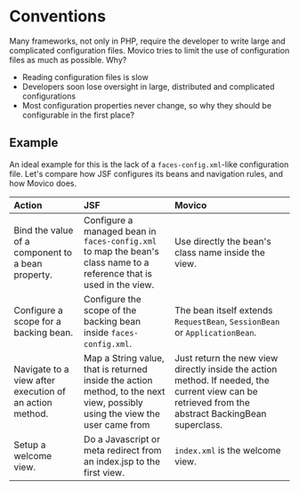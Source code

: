 # Conventions #

Many frameworks, not only in PHP, require the developer to write large and complicated configuration files. Movico tries to limit the use of configuration files as much as possible. Why?
  * Reading configuration files is slow
  * Developers soon lose oversight in large, distributed and complicated configurations
  * Most configuration properties never change, so why they should be configurable in the first place?

## Example ##

An ideal example for this is the lack of a `faces-config.xml`-like configuration file. Let's compare how JSF configures its beans and navigation rules, and how Movico does.

| **Action** | **JSF** | **Movico** |
|:-----------|:--------|:-----------|
| Bind the value of a component to a bean property. | Configure a managed bean in `faces-config.xml` to map the bean's class name to a reference that is used in the view. | Use directly the bean's class name inside the view. |
| Configure a scope for a backing bean. | Configure the scope of the backing bean inside `faces-config.xml`. | The bean itself extends `RequestBean`, `SessionBean` or `ApplicationBean`.  |
| Navigate to a view after execution of an action method. | Map a String value, that is returned inside the action method, to the next view, possibly using the view the user came from | Just return the new view directly inside the action method. If needed, the current view can be retrieved from the abstract BackingBean superclass. |
| Setup a welcome view. | Do a Javascript or meta redirect from an index.jsp to the first view. | `index.xml` is the welcome view. |